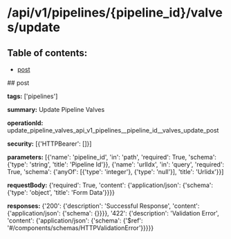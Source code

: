 # /api/v1/pipelines/{pipeline_id}/valves/update

## Table of contents:
- [post](#post)

<a name="post" />
## post

**tags:** ['pipelines']

**summary:** Update Pipeline Valves

**operationId:** update_pipeline_valves_api_v1_pipelines__pipeline_id__valves_update_post

**security:** [{'HTTPBearer': []}]

**parameters:** [{'name': 'pipeline_id', 'in': 'path', 'required': True, 'schema': {'type': 'string', 'title': 'Pipeline Id'}}, {'name': 'urlIdx', 'in': 'query', 'required': True, 'schema': {'anyOf': [{'type': 'integer'}, {'type': 'null'}], 'title': 'Urlidx'}}]

**requestBody:** {'required': True, 'content': {'application/json': {'schema': {'type': 'object', 'title': 'Form Data'}}}}

**responses:** {'200': {'description': 'Successful Response', 'content': {'application/json': {'schema': {}}}}, '422': {'description': 'Validation Error', 'content': {'application/json': {'schema': {'$ref': '#/components/schemas/HTTPValidationError'}}}}}

